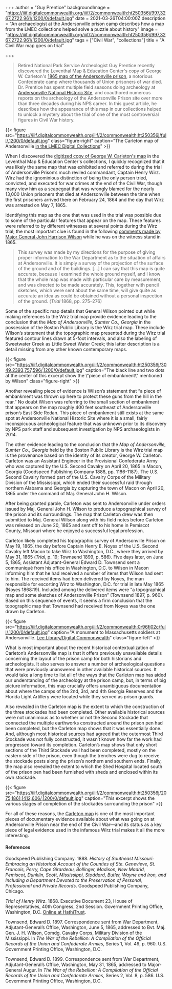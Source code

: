 +++
author = "Guy Prentice"
backgroundImage = "https://iiif.digitalcommonwealth.org/iiif/2/commonwealth:ht250356j/997,3267,2722,961/,1200/0/default.jpg"
date = 2021-03-26T04:00:00Z
description = "An archaeologist at the Andersonville prison camp describes how a map from the LMEC collections helped solve a puzzle about history"
image = "https://iiif.digitalcommonwealth.org/iiif/2/commonwealth:ht250356j/997,3267,2722,961/,1200/0/default.jpg"
tags = ["Civil War", "collections"]
title = "A Civil War map goes on trial"

+++
> Retired National Park Service Archeologist Guy Prentice recently discovered the Leventhal Map & Education Center's copy of George W. Carleton's [1865 map of the Andersonville prison](https://collections.leventhalmap.org/search/commonwealth:ht2503558), a notorious Confederate camp where thousands of Union prisoners of war died. Dr. Prentice has spent multiple field seasons doing archeology at [Andersonville National Historic Site](https://www.nps.gov/ande/index.htm), and coauthored numerous reports on the archeology of the Andersonville Prison site over more than three decades during his NPS career. In this guest article, he describes how the appearance of this map in our collections helped to unlock a mystery about the trial of one of the most controversial figures in Civil War history.

{{< figure src="https://iiif.digitalcommonwealth.org/iiif/2/commonwealth:ht250356j/full/,1200/0/default.jpg" class="figure-right" caption="The Carleton map of Andersonville [in the LMEC Digital Collections](https://collections.leventhalmap.org/search/commonwealth:ht2503558)" >}}

When I discovered the [digitized copy of George W. Carleton's map](https://collections.leventhalmap.org/search/commonwealth:ht2503558) in the Leventhal Map & Education Center's collections, I quickly recognized that it was likely the same map that was exhibited and referred to during the trial of Andersonville Prison’s much reviled commandant, Captain Henry Wirz. Wirz had the ignominious distinction of being the only person tried, convicted, and executed for war crimes at the end of the Civil War, though many view him as a scapegoat that was wrongly blamed for the nearly 13,000 Union prisoners that died at Andersonville between the time when the first prisoners arrived there on February 24, 1864 and the day that Wirz was arrested on May 7, 1865.

Identifying this map as the one that was used in the trial was possible due to some of the particular features that appear on the map. These features were referred to by different witnesses at several points during the Wirz trial; the most important clue is found in the following [comments made by Major General John Harrison Wilson](https://hdl.handle.net/2027/mdp.35112101585620?urlappend=%3Bseq=287) while he was on the witness stand in 1865.

> This survey was made by my directions for the purpose of giving proper information to the War Department as to the situation of affairs at Andersonville. It is simply a survey of the projection of the surface of the ground and of the buildings. \[...\] I can say that this map is quite accurate, because I examined the whole ground myself, and I know that the whole map was made with particular care by measurement, and was directed to be made accurately. This, together with pencil sketches, which were sent about the same time, will give quite as accurate an idea as could be obtained without a personal inspection of the ground. (_Trial_ 1868, pp. 275–276)

Some of the specific map details that General Wilson pointed out while making references to the Wirz trial map provide evidence leading to the conclusion that the _Map of Andersonville, Sumter Co., Georgia_ in the possession of the Boston Public Library is the Wirz trial map. These include Wilson’s statement that the topographic map presented during the Wirz trial featured contour lines drawn at 5-foot intervals, and also the labeling of Sweetwater Creek as Little Sweet Water Creek; this latter description is a detail missing from any other known contemporary maps.

{{< figure src="https://iiif.digitalcommonwealth.org/iiif/2/commonwealth:ht250356j/3049,2393,757,596/,1200/0/default.jpg" caption="The black line and two dots at the center of this excerpt show the \\"piece of embankment\\" mentioned by Wilson" class="figure-right" >}}

Another revealing piece of evidence is Wilson’s statement that “a piece of embankment was thrown up here to protect these guns from the hill in the rear.” No doubt Wilson was referring to the small section of embankment that appears on the map roughly 400 feet southeast of Andersonville prison’s East Side Redan. This piece of embankment still exists at the same spot at Andersonville National Historic Site where it is a small, fairly inconspicuous archeological feature that was unknown prior to its discovery by NPS park staff and subsequent investigation by NPS archaeologists in 2014.

The other evidence leading to the conclusion that the _Map of Andersonville, Sumter Co., Georgia_ held by the Boston Public Library is the Wirz trial map is the provenance based on the identity of its creator, George W. Carleton. Carleton was an Assistant Engineer in the Provisional Confederate Army who was captured by the U.S. Second Cavalry on April 20, 1865 in Macon, Georgia (Goodspeed Publishing Company 1888, pp. 1186-1187). The U.S. Second Cavalry formed part of the U.S. Cavalry Corps of the Military Division of the Mississippi, which ended their successful raid through northern Alabama and Georgia by capturing the town of Macon on April 20, 1865 under the command of Maj. General John H. Wilson.

After being granted parole, Carleton was sent to Andersonville under orders issued by Maj. General John H. Wilson to produce a topographical survey of the prison and its surroundings. The map that Carleton drew was then submitted to Maj. General Wilson along with his field notes before Carleton was released on June 20, 1865 and sent off to his home in Pemiscot County, Missouri where he enjoyed a successful legal profession.

Carleton likely completed his topographic survey of Andersonville Prison on May 19, 1865, the day before Captain Henry E. Noyes of the U.S. Second Cavalry left Macon to take Wirz to Washington, D.C., where they arrived by May 31, 1865 (_Trial_, p. 19; Townsend 1899, p. 586). Five days later, on June 5, 1865, Assistant Adjutant-General Edward D. Townsend sent a communiqué from his office in Washington, D.C. to Wilson in Macon informing him that he had received a number of items that Wilson had sent to him. The received items had been delivered by Noyes, the man responsible for escorting Wirz to Washington, D.C. for trial in late May 1865 (Noyes 1868:19). Included among the delivered items were “a topographical map and some sketches of Andersonville Prison” (Townsend 1897, p. 960). Based on this sequence of events, it seems a firm conclusion that the topographic map that Townsend had received from Noyes was the one drawn by Carleton.

{{< figure src="https://iiif.digitalcommonwealth.org/iiif/2/commonwealth:0r96fj02c/full/,1200/0/default.jpg" caption="A monument to Massachusetts soldiers at Andersonville. [Lee Library/Digital Commonwealth](https://www.digitalcommonwealth.org/search/commonwealth:0r96fj013)" class="figure-left" >}}

What is most important about the recent historical contextualization of Carleton’s Andersonville map is that it offers previously unavailable details concerning the layout of the prison camp for both historians and archeologists. It also serves to answer a number of archeological questions that were previously unanswered in other available historical sources. It would take a long time to list all of the ways that the Carleton map has aided our understanding of the archeology at the prison camp, but, in terms of big picture information, this map crucially offers unambiguous documentation about where the camps of the 2nd, 3rd, and 4th Georgia Reserves and the Florida Light Artillery were located while they served as prison guards.

Also revealed in the Carleton map is the extent to which the construction of the three stockades had been completed. Other available historical sources were not unanimous as to whether or not the Second Stockade that connected the multiple earthworks constructed around the prison pen had been completed, but the Carleton map shows that it was essentially done. And, although most historical sources had agreed that the outermost Third Stockade was not fully constructed, it wasn’t known how far the work had progressed toward its completion. Carleton’s map shows that only short sections of the Third Stockade wall had been completed, mostly on the eastern side of the prison, even though the trenches were dug to receive the stockade posts along the prison’s northern and southern ends. Finally, the map also revealed the extent to which the Shed Hospital located south of the prison pen had been furnished with sheds and enclosed within its own stockade.

{{< figure src="https://iiif.digitalcommonwealth.org/iiif/2/commonwealth:ht250356j/2075,1861,1412,606/,1200/0/default.jpg" caption="This excerpt shows the various stages of completion of the stockades surrounding the prison" >}}

For all of these reasons, the [Carleton map](https://collections.leventhalmap.org/search/commonwealth:ht2503558) is one of the most important pieces of documentary evidence available about what was going on at Andersonville Prison near the end of the Civil War—and its status as a key piece of legal evidence used in the infamous Wirz trial makes it all the more interesting.

#### References

Goodspeed Publishing Company. 1888. _History of Southeast Missouri: Embracing an Historical Account of the Counties of Ste. Genevieve, St. Francois, Perry, Cape Girardeau, Bollinger, Madison, New Madrid, Pemiscot, Dunklin, Scott, Mississippi, Stoddard, Butler, Wayne and Iron, and Including a Department Devoted to the Preservation of Personal, Professional and Private Records_. Goodspeed Publishing Company, Chicago.

_Trial of Henry Wirz_. 1868. Executive Document 23, House of Representatives, 40th Congress, 2nd Session. Government Printing Office, Washington, D.C. [Online at HathiTrust](https://hdl.handle.net/2027/mdp.35112101585620).

Townsend, Edward D. 1897. Correspondence sent from War Department, Adjutant-General’s Office, Washington, June 5, 1865, addressed to Bvt. Maj. Gen. J. H. Wilson, Comdg. Cavalry Corps, Military Division of the Mississippi. In _The War of the Rebellion: A Compilation of the Official Records of the Union and Confederate Armies_, Series 1, Vol. 49, p. 960. U.S. Government Printing Office, Washington, D.C.

Townsend, Edward D. 1899. Correspondence sent from War Department, Adjutant-General’s Office, Washington, May 31, 1865, addressed to Major-General Augur. In _The War of the Rebellion: A Compilation of the Official Records of the Union and Confederate Armies_, Series 2, Vol. 8, p. 586. U.S. Government Printing Office, Washington, D.C.